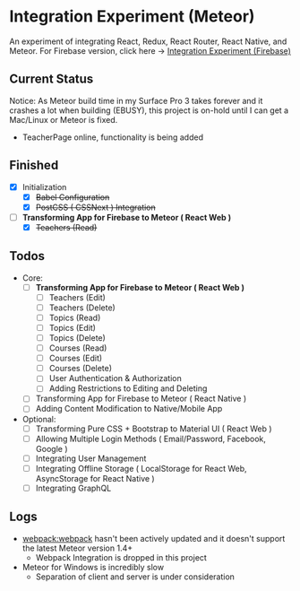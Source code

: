 # Integration Experiment (Meteor)
An experiment of integrating React, Redux, React Router, React Native, and Meteor.
For Firebase version, click here -> [Integration Experiment (Firebase)](https://github.com/exchange321/integration-experiment-firebase/)

## Current Status
Notice: As Meteor build time in my Surface Pro 3 takes forever and it crashes a lot when building (EBUSY), this project is on-hold until I can get a Mac/Linux or Meteor is fixed.
* TeacherPage online, functionality is being added

## Finished
- [x] Initialization
    - [x] ~~Babel Configuration~~
    - [x] ~~PostCSS ( CSSNext ) Integration~~
- [ ] **Transforming App for Firebase to Meteor ( React Web )**
    - [x] ~~Teachers (Read)~~

## Todos
* Core:
    - [ ] **Transforming App for Firebase to Meteor ( React Web )**
        - [ ] Teachers (Edit)
        - [ ] Teachers (Delete)
        - [ ] Topics (Read)
        - [ ] Topics (Edit)
        - [ ] Topics (Delete)
        - [ ] Courses (Read)
        - [ ] Courses (Edit)
        - [ ] Courses (Delete)
        - [ ] User Authentication & Authorization
        - [ ] Adding Restrictions to Editing and Deleting
    - [ ] Transforming App for Firebase to Meteor ( React Native )
    - [ ] Adding Content Modification to Native/Mobile App
    
* Optional: 
    - [ ] Transforming Pure CSS + Bootstrap to Material UI ( React Web )
    - [ ] Allowing Multiple Login Methods ( Email/Password, Facebook, Google )
    - [ ] Integrating User Management
    - [ ] Integrating Offline Storage ( LocalStorage for React Web, AsyncStorage for React Native )
    - [ ] Integrating GraphQL
    
## Logs
* [webpack:webpack](https://atmospherejs.com/webpack/webpack) hasn't been actively updated and it doesn't support the latest Meteor version 1.4+
    - Webpack Integration is dropped in this project
* Meteor for Windows is incredibly slow
    - Separation of client and server is under consideration
